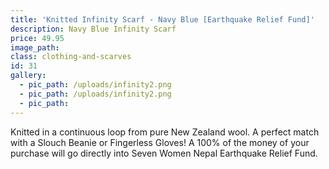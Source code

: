 ```yaml
---
title: 'Knitted Infinity Scarf - Navy Blue [Earthquake Relief Fund]'
description: Navy Blue Infinity Scarf
price: 49.95
image_path:
class: clothing-and-scarves
id: 31
gallery:
  - pic_path: /uploads/infinity2.png
  - pic_path: /uploads/infinity2.png
  - pic_path:
---
```



Knitted in a continuous loop from pure New Zealand wool. A perfect match with a Slouch Beanie or Fingerless Gloves! A 100% of the money of your purchase will go directly into Seven Women Nepal Earthquake Relief Fund.